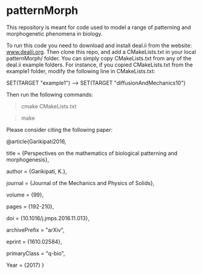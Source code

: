 # patternMorph
This repository is meant for code used to model a range of patterning and morphogenetic phenomena in biology. 

To run this code you need to download and install deal.ii from the website: www.dealii.org. Then clone this repo, and add a CMakeLists.txt in your local patternMorph/ folder. You can simply copy CMakeLists.txt from any of the deal.ii example folders. For instance, if you copied CMakeLists.txt from the example1 folder, modify the following line in CMakeLists.txt:

SET(TARGET "example1") --> SET(TARGET "diffusionAndMechanics10")

Then run the following commands:
>cmake CMakeLists.txt

>make

Please consider citing the following paper:

@article{Garikipati2016, 

title   = {Perspectives on the mathematics of biological patterning and morphogenesis}, 

author  = {Garikipati, K.}, 

journal = {Journal of the Mechanics and Physics of Solids}, 

volume  = {99}, 

pages   = {192-210}, 

doi     = {10.1016/j.jmps.2016.11.013}, 

archivePrefix = "arXiv", 

eprint  = {1610.02584}, 

primaryClass = "q-bio", 

Year    = {2017} 
}

